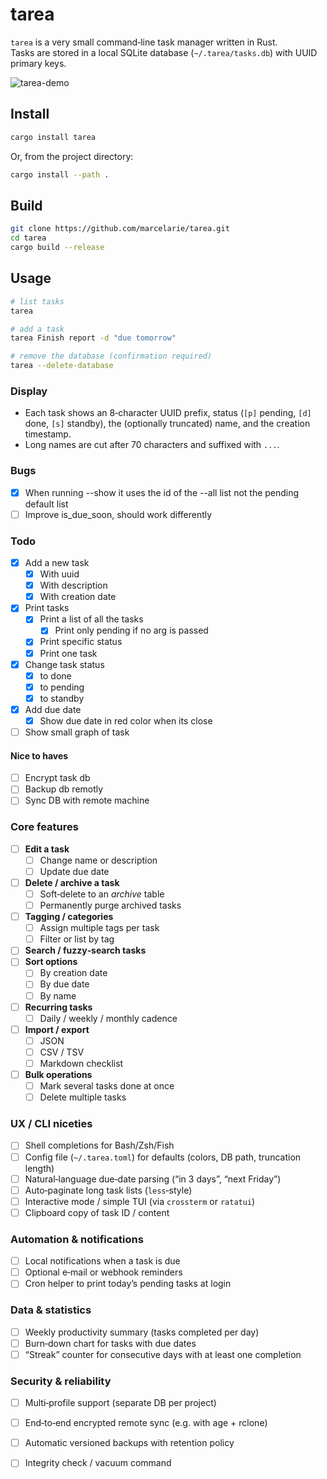 # tarea

`tarea` is a very small command‑line task manager written in Rust.  
Tasks are stored in a local SQLite database (`~/.tarea/tasks.db`) with UUID primary keys.

![tarea-demo](https://github.com/user-attachments/assets/53c8a24c-561c-453c-b395-e87f51eac06d)

## Install

```bash
cargo install tarea
```

Or, from the project directory:

```bash
cargo install --path .
```


## Build

```bash
git clone https://github.com/marcelarie/tarea.git
cd tarea
cargo build --release
````

## Usage

```bash
# list tasks
tarea

# add a task
tarea Finish report -d "due tomorrow"

# remove the database (confirmation required)
tarea --delete-database
```

### Display

* Each task shows an 8‑character UUID prefix, status (`[p]` pending, `[d]` done,
  `[s]` standby), the (optionally truncated) name, and the creation timestamp.
* Long names are cut after 70 characters and suffixed with `...`.

### Bugs

- [x] When running --show it uses the id of the --all list not the pending default list
- [ ] Improve is_due_soon, should work differently

### Todo

- [x] Add a new task
  - [x] With uuid
  - [x] With description
  - [x] With creation date
- [x] Print tasks
  - [x] Print a list of all the tasks
    - [x] Print only pending if no arg is passed
  - [x] Print specific status
  - [x] Print one task
- [x] Change task status
  - [x] to done
  - [x] to pending
  - [x] to standby
- [x] Add due date
  - [x] Show due date in red color when its close
- [ ] Show small graph of task

#### Nice to haves
- [ ] Encrypt task db
- [ ] Backup db remotly
- [ ] Sync DB with remote machine 

### Core features

* [ ] **Edit a task**
  * [ ] Change name or description
  * [ ] Update due date
* [ ] **Delete / archive a task**
  * [ ] Soft‑delete to an *archive* table
  * [ ] Permanently purge archived tasks
* [ ] **Tagging / categories**
  * [ ] Assign multiple tags per task
  * [ ] Filter or list by tag
* [ ] **Search / fuzzy‑search tasks**
* [ ] **Sort options**
  * [ ] By creation date
  * [ ] By due date
  * [ ] By name
* [ ] **Recurring tasks**
  * [ ] Daily / weekly / monthly cadence
* [ ] **Import / export**
  * [ ] JSON
  * [ ] CSV / TSV
  * [ ] Markdown checklist
* [ ] **Bulk operations**
  * [ ] Mark several tasks done at once
  * [ ] Delete multiple tasks

### UX / CLI niceties

* [ ] Shell completions for Bash/Zsh/Fish
* [ ] Config file (`~/.tarea.toml`) for defaults (colors, DB path, truncation length)
* [ ] Natural‑language due‑date parsing (“in 3 days”, “next Friday”)
* [ ] Auto‑paginate long task lists (`less`‑style)
* [ ] Interactive mode / simple TUI (via `crossterm` or `ratatui`)
* [ ] Clipboard copy of task ID / content

### Automation & notifications

* [ ] Local notifications when a task is due
* [ ] Optional e‑mail or webhook reminders
* [ ] Cron helper to print today’s pending tasks at login

### Data & statistics

* [ ] Weekly productivity summary (tasks completed per day)
* [ ] Burn‑down chart for tasks with due dates
* [ ] “Streak” counter for consecutive days with at least one completion

### Security & reliability

* [ ] Multi‑profile support (separate DB per project)
* [ ] End‑to‑end encrypted remote sync (e.g. with age + rclone)
* [ ] Automatic versioned backups with retention policy
* [ ] Integrity check / vacuum command

